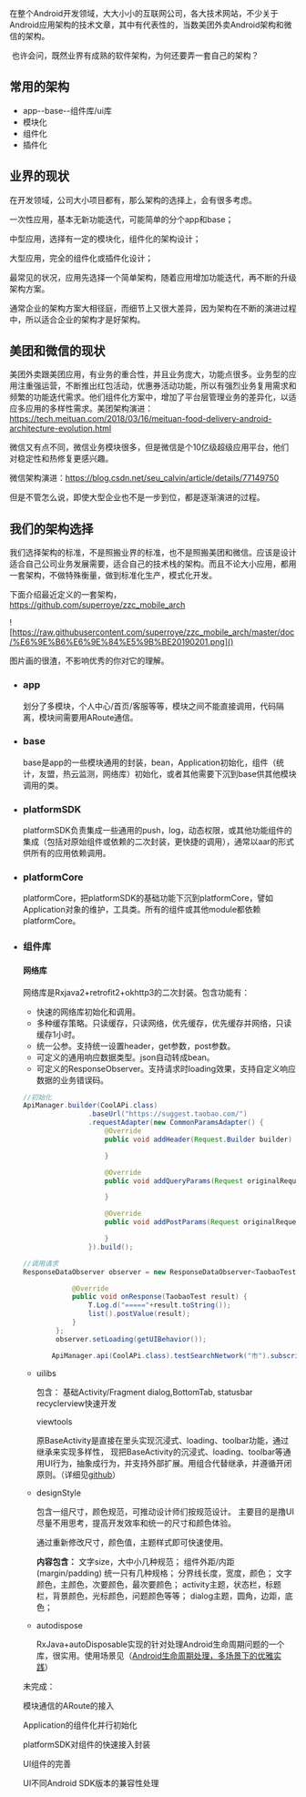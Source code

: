 ​	在整个Android开发领域，大大小小的互联网公司，各大技术网站，不少关于Android应用架构的技术文章，其中有代表性的，当数美团外卖Android架构和微信的架构。

​	也许会问，既然业界有成熟的软件架构，为何还要弄一套自己的架构？

## 常用的架构

- app--base--组件库/ui库
- 模块化
- 组件化
- 插件化

## 业界的现状

在开发领域，公司大小项目都有，那么架构的选择上，会有很多考虑。

一次性应用，基本无新功能迭代，可能简单的分个app和base；

中型应用，选择有一定的模块化，组件化的架构设计；

大型应用，完全的组件化或插件化设计；



最常见的状况，应用先选择一个简单架构，随着应用增加功能迭代，再不断的升级架构方案。

通常企业的架构方案大相径庭，而细节上又很大差异，因为架构在不断的演进过程中，所以适合企业的架构才是好架构。

## 美团和微信的现状

美团外卖跟美团应用，有业务的重合性，并且业务庞大，功能点很多。业务型的应用注重强运营，不断推出红包活动，优惠券活动功能，所以有强烈业务复用需求和频繁的功能迭代需求。他们组件化方案中，增加了平台层管理业务的差异化，以适应多应用的多样性需求。美团架构演进：https://tech.meituan.com/2018/03/16/meituan-food-delivery-android-architecture-evolution.html

微信又有点不同，微信业务模块很多，但是微信是个10亿级超级应用平台，他们对稳定性和热修复更感兴趣。

微信架构演进：https://blog.csdn.net/seu_calvin/article/details/77149750

但是不管怎么说，即使大型企业也不是一步到位，都是逐渐演进的过程。

## 我们的架构选择

我们选择架构的标准，不是照搬业界的标准，也不是照搬美团和微信。应该是设计适合自己公司业务发展需要，适合自己的技术栈的架构。而且不论大小应用，都用一套架构，不做特殊衡量，做到标准化生产，模式化开发。

下面介绍最近定义的一套架构，https://github.com/superroye/zzc_mobile_arch

![https://raw.githubusercontent.com/superroye/zzc_mobile_arch/master/doc/%E6%9E%B6%E6%9E%84%E5%9B%BE20190201.png]()

图片画的很渣，不影响优秀的你对它的理解。

- ### app

  划分了多模块，个人中心/首页/客服等等，模块之间不能直接调用，代码隔离，模块间需要用ARoute通信。

- ### base

  base是app的一些模块通用的封装，bean，Application初始化，组件（统计，友盟，热云监测，网络库）初始化，或者其他需要下沉到base供其他模块调用的类。

- ### platformSDK

  platformSDK负责集成一些通用的push，log，动态权限，或其他功能组件的集成（包括对原始组件或依赖的二次封装，更快捷的调用），通常以aar的形式供所有的应用依赖调用。

- ### platformCore

  platformCore，把platformSDK的基础功能下沉到platformCore，譬如Application对象的维护，工具类。所有的组件或其他module都依赖platformCore。

- ### 组件库

  #### 网络库

  网络库是Rxjava2+retrofit2+okhttp3的二次封装。包含功能有：

  - 快速的网络库初始化和调用。
  - 多种缓存策略。只读缓存，只读网络，优先缓存，优先缓存并网络，只读缓存1小时。
  - 统一公参。支持统一设置header，get参数，post参数。
  - 可定义的通用响应数据类型。json自动转成bean。
  - 可定义的ResponseObserver。支持请求时loading效果，支持自定义响应数据的业务错误码。

  ```java
  //初始化
  ApiManager.builder(CoolAPi.class)
                  .baseUrl("https://suggest.taobao.com/")
                  .requestAdapter(new CommonParamsAdapter() {
                      @Override
                      public void addHeader(Request.Builder builder) {
  
                      }
  
                      @Override
                      public void addQueryParams(Request originalRequest,      HttpUrl.Builder httpUrlBuilder) {
  
                      }
  
                      @Override
                      public void addPostParams(Request originalRequest, Request.Builder requestBuilder) {
  
                      }
                  }).build();
  
  //调用请求
  ResponseDataObserver observer = new ResponseDataObserver<TaobaoTest>(this){
  
              @Override
              public void onResponse(TaobaoTest result) {
                  T.Log.d("====="+result.toString());
                  list().postValue(result);
              }
          };
          observer.setLoading(getUIBehavior());
  
         ApiManager.api(CoolAPi.class).testSearchNetwork("市").subscribe(observer);
  ```



  - uilibs

    包含：
    基础Activity/Fragment
    dialog,BottomTab, statusbar
    recyclerview快速开发

    viewtools



    原BaseActivity是直接在里头实现沉浸式、loading、toolbar功能，通过继承来实现多样性，
    现把BaseActivity的沉浸式、loading、toolbar等通用UI行为，抽象成行为，并支持外部扩展。用组合代替继承，并遵循开闭原则。（详细见[github](https://github.com/superroye/zzc_mobile_arch)）

  - designStyle

    包含一组尺寸，颜色规范，可推动设计师们按规范设计。
    主要目的是撸UI尽量不用思考，提高开发效率和统一的尺寸和颜色体验。

    通过重新修改尺寸，颜色值，主题样式即可快速使用。

    **内容包含：**
    文字size，大中小几种规范；
    组件外距/内距(margin/padding) 统一只有几种规格；
    分界线长度，宽度，颜色；
    文字颜色，主颜色，次要颜色，最次要颜色；
    activity主题，状态栏，标题栏，背景颜色，光标颜色，问题颜色等等；
    dialog主题，圆角，边距，底色；

  - autodispose

    RxJava+autoDisposable实现的针对处理Android生命周期问题的一个库，很实用。使用场景见（[Android生命周期处理，多场景下的优雅实践](https://www.jianshu.com/p/147299a9a16d)）



  未完成：

  模块通信的ARoute的接入

  Application的组件化并行初始化

  platformSDK对组件的快速接入封装

  UI组件的完善

  UI不同Android SDK版本的兼容性处理






